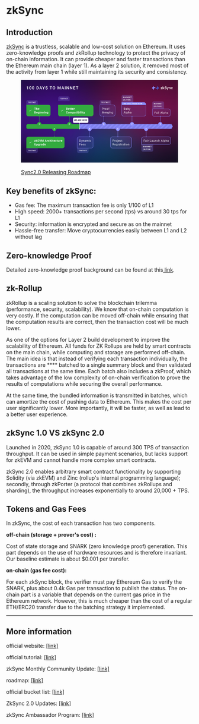 # zkSync

## Introduction

[zkSync](https://zksync.io/) is a trustless, scalable and low-cost solution on Ethereum. It uses zero-knowledge proofs and zkRollup technology to protect the privacy of on-chain information. It can provide cheaper and faster transactions than the Ethereum main chain (layer 1). As a layer 2 solution, it removed most of the activity from layer 1 while still maintaining its security and consistency.

<figure><img src="../../.gitbook/assets/image (8).png" alt=""><figcaption><p><a href="https://docs.zksync.io/userdocs/roadmap/">Sync2.0 Releasing Roadmap</a></p></figcaption></figure>

## Key benefits of zkSync:

* Gas fee: The maximum transaction fee is only 1/100 of L1
* High speed: 2000+ transactions per second (tps) vs around 30 tps for L1
* Security: information is encrypted and secure as on the mainnet&#x20;
* Hassle-free transfer: Move cryptocurrencies easily between L1 and L2 without lag

## Zero-knowledge Proof

Detailed zero-knowledge proof background can be found at this[ link](https://ethereum.org/en/zero-knowledge-proofs/).

## zk-Rollup

zkRollup is a scaling solution to solve the blockchain trilemma (performance, security, scalability). We know that on-chain computation is very costly. If the computation can be moved off-chain while ensuring that the computation results are correct, then the transaction cost will be much lower.&#x20;

As one of the options for Layer 2 build development to improve the scalability of Ethereum. All funds for ZK Rollups are held by smart contracts on the main chain, while computing and storage are performed off-chain. The main idea is that instead of verifying each transaction individually, the transactions are **** batched to a single summary block and then validated all transactions at the same time. Each batch also includes a zkProof, which takes advantage of the low complexity of on-chain verification to prove the results of computations while securing the overall performance.

At the same time, the bundled information is transmitted in batches, which can amortize the cost of pushing data to Ethereum. This makes the cost per user significantly lower. More importantly, it will be faster, as well as lead to a better user experience.

## zkSync 1.0 VS zkSync 2.0

Launched in 2020, zkSync 1.0 is capable of around 300 TPS of transaction throughput. It can be used in simple payment scenarios, but lacks support for zkEVM and cannot handle more complex smart contracts.

zkSync 2.0 enables arbitrary smart contract functionality by supporting Solidity (via zkEVM) and Zinc (rollup's internal programming language); secondly, through zkPorter (a protocol that combines zkRollups and sharding), the throughput increases exponentially to around 20,000 + TPS.



## Tokens and Gas Fees

In zkSync, the cost of each transaction has two components.

**off-chain (storage + prover's cost) :**

Cost of state storage and SNARK (zero knowledge proof) generation. This part depends on the use of hardware resources and is therefore invariant. Our baseline estimate is about $0.001 per transfer.

**on-chain (gas fee cost):**

For each zkSync block, the verifier must pay Ethereum Gas to verify the SNARK, plus about 0.4k Gas per transaction to publish the status. The on-chain part is a variable that depends on the current gas price in the Ethereum network. However, this is much cheaper than the cost of a regular ETH/ERC20 transfer due to the batching strategy it implemented.

****

## **More information**

official website: [\[link\]](https://zksync.io/)

official tutorial: [\[link\]](https://docs.zksync.io/userdocs/tutorials/#add-funds-to-zksync-with-metamask)

zkSync Monthly Community Update: [\[link\]](https://www.reddit.com/r/zkSync/comments/wadnat/zksync\_community\_update\_july\_2022/)

roadmap: [\[link\]](https://docs.zksync.io/userdocs/roadmap/)

official bucket list: [\[link\]](https://blog.matter-labs.io/introducing-zk-sync-the-missing-link-to-mass-adoption-of-ethereum-14c9cea83f58)

ZkSync 2.0 Updates: [\[link\]](https://blog.matter-labs.io/zksync-2-0-hello-ethereum-ca48588de179)

zkSync Ambassador Program: [\[link\]](https://matterlabs.notion.site/zkSync-Ambassador-Program-387f26f8ed2940f0903f3f744fb38dfa)





